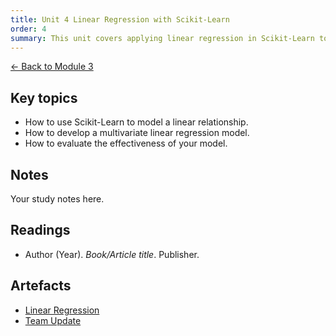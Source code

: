 ```yaml
---
title: Unit 4 Linear Regression with Scikit-Learn
order: 4
summary: This unit covers applying linear regression in Scikit-Learn to model both simple and multiple variable relationships.
---
```


[← Back to Module 3](./)

## Key topics
- How to use Scikit-Learn to model a linear relationship.
- How to develop a multivariate linear regression model.
- How to evaluate the effectiveness of your model.

## Notes
Your study notes here.

## Readings
- Author (Year). *Book/Article title*. Publisher.

## Artefacts
- [Linear Regression](../../artefacts/module-3/unit-04-lin-reg-activity-notebook.ipynb)
- [Team Update](../../artefacts/module-3/unit-04-team-update.pdf)